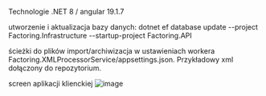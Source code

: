 Technologie
.NET 8 / angular 19.1.7

utworzenie i aktualizacja bazy danych:
dotnet ef database update --project Factoring.Infrastructure --startup-project Factoring.API

ścieżki do plików import/archiwizacja w ustawieniach workera Factoring.XMLProcessorService/appsettings.json. 
Przykładowy xml dołączony do repozytorium.

screen aplikacji klienckiej
![image](https://github.com/user-attachments/assets/a6ca4bca-13e8-4ce9-896d-fe3bd003d4c7)
